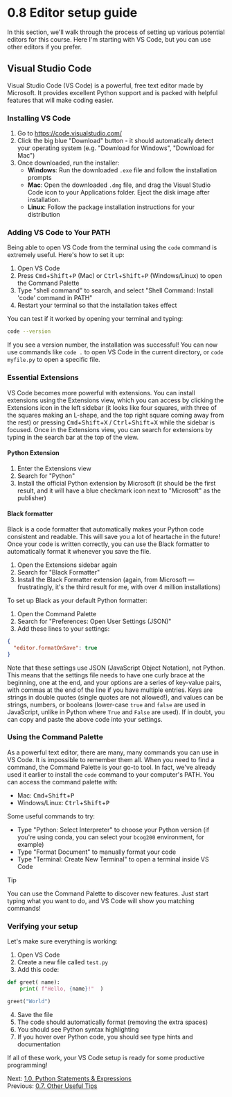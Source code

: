 # 0.8 Editor setup guide

In this section, we'll walk through the process of setting up various potential editors for this course. Here I'm
starting with VS Code, but you can use other editors if you prefer.

## Visual Studio Code

Visual Studio Code (VS Code) is a powerful, free text editor made by Microsoft. It provides excellent Python support and
is packed with helpful features that will make coding easier.

### Installing VS Code

1. Go to https://code.visualstudio.com/
2. Click the big blue "Download" button - it should automatically detect your operating system (e.g. "Download for
   Windows", "Download for Mac")
3. Once downloaded, run the installer:
   - **Windows**: Run the downloaded `.exe` file and follow the installation prompts
   - **Mac**: Open the downloaded `.dmg` file, and drag the Visual Studio Code icon to your Applications folder. Eject
     the disk image after installation.
   - **Linux**: Follow the package installation instructions for your distribution

### Adding VS Code to Your PATH

Being able to open VS Code from the terminal using the `code` command is extremely useful. Here's how to set it up:

1. Open VS Code
2. Press <kbd>Cmd</kbd>+<kbd>Shift</kbd>+<kbd>P</kbd> (Mac) or <kbd>Ctrl</kbd>+<kbd>Shift</kbd>+<kbd>P</kbd>
   (Windows/Linux) to open the Command Palette
3. Type "shell command" to search, and select "Shell Command: Install 'code' command in PATH"
4. Restart your terminal so that the installation takes effect

You can test if it worked by opening your terminal and typing:

```bash
code --version
```

If you see a version number, the installation was successful! You can now use commands like `code .` to open VS Code in
the current directory, or `code myfile.py` to open a specific file.

### Essential Extensions

VS Code becomes more powerful with extensions. You can install extensions using the Extensions view, which you can
access by clicking the Extensions icon in the left sidebar (it looks like four squares, with three of the squares making
an L-shape, and the top right square coming away from the rest) or pressing <kbd>Cmd</kbd>+<kbd>Shift</kbd>+<kbd>X</kbd>
/ <kbd>Ctrl</kbd>+<kbd>Shift</kbd>+<kbd>X</kbd> while the sidebar is focused. Once in the Extensions view, you can
search for extensions by typing in the search bar at the top of the view.

#### Python Extension

1. Enter the Extensions view
2. Search for "Python"
3. Install the official Python extension by Microsoft (it should be the first result, and it will have a blue checkmark
   icon next to "Microsoft" as the publisher)

#### Black formatter

Black is a code formatter that automatically makes your Python code consistent and readable. This will save you a lot of
heartache in the future! Once your code is written correctly, you can use the Black formatter to automatically format it
whenever you save the file.

1. Open the Extensions sidebar again
2. Search for "Black Formatter"
3. Install the Black Formatter extension (again, from Microsoft — frustratingly, it's the third result for me, with over
   4 million installations)

To set up Black as your default Python formatter:

1. Open the Command Palette
2. Search for "Preferences: Open User Settings (JSON)"
3. Add these lines to your settings:

```json
{
  "editor.formatOnSave": true
}
```

Note that these settings use JSON (JavaScript Object Notation), not Python. This means that the settings file needs to
have one curly brace at the beginning, one at the end, and your options are a series of key-value pairs, with commas at
the end of the line if you have multiple entries. Keys are strings in double quotes (single quotes are not allowed!),
and values can be strings, numbers, or booleans (lower-case `true` and `false` are used in JavaScript, unlike in Python
where `True` and `False` are used). If in doubt, you can copy and paste the above code into your settings.

### Using the Command Palette

As a powerful text editor, there are many, many commands you can use in VS Code. It is impossible to remember them all.
When you need to find a command, the Command Palette is your go-to tool. In fact, we've already used it earlier to
install the `code` command to your computer's PATH. You can access the command palette with:

- Mac: <kbd>Cmd</kbd>+<kbd>Shift</kbd>+<kbd>P</kbd>
- Windows/Linux: <kbd>Ctrl</kbd>+<kbd>Shift</kbd>+<kbd>P</kbd>

Some useful commands to try:

- Type "Python: Select Interpreter" to choose your Python version (if you're using conda, you can select your `bcog200`
  environment, for example)
- Type "Format Document" to manually format your code
- Type "Terminal: Create New Terminal" to open a terminal inside VS Code

> [!TIP]
> You can use the Command Palette to discover new features. Just start typing what you want to do, and VS Code will show you matching commands!

### Verifying your setup

Let's make sure everything is working:

1. Open VS Code
2. Create a new file called `test.py`
3. Add this code:

```python
def greet( name):
    print( f"Hello, {name}!"  )

greet("World")
```

4. Save the file
5. The code should automatically format (removing the extra spaces)
6. You should see Python syntax highlighting
7. If you hover over Python code, you should see type hints and documentation

If all of these work, your VS Code setup is ready for some productive programming!

Next: [1.0. Python Statements & Expressions](../CH01/1.0.%20Python%20Statements%20&%20Expressions.md)<br>
Previous: [0.7. Other Useful Tips](0.7.%20Other%20Useful%20Tips.md)
